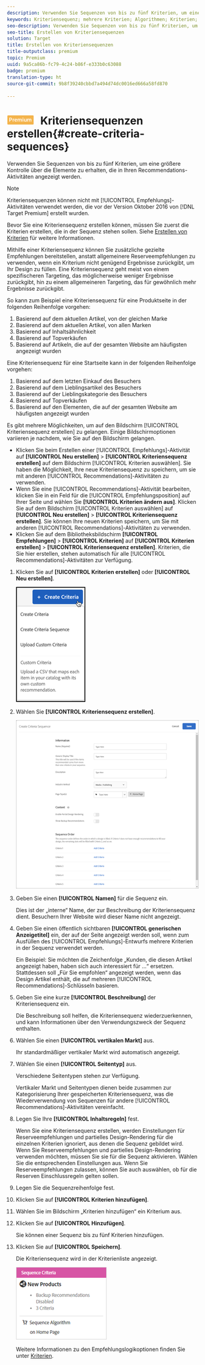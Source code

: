```yaml
---
description: Verwenden Sie Sequenzen von bis zu fünf Kriterien, um eine größere Kontrolle über die Elemente zu erhalten, die in Ihren Recommendations-Aktivitäten angezeigt werden.
keywords: Kriteriensequenz; mehrere Kriterien; Algorithmen; Kriterien; Empfehlungskriterien
seo-description: Verwenden Sie Sequenzen von bis zu fünf Kriterien, um eine größere Kontrolle über die Elemente zu erhalten, die in Ihren Recommendations-Aktivitäten angezeigt werden.
seo-title: Erstellen von Kriteriensequenzen
solution: Target
title: Erstellen von Kriteriensequenzen
title-outputclass: premium
topic: Premium
uuid: 9a5ca86b-fc79-4c24-b86f-e333b0c63088
badge: premium
translation-type: ht
source-git-commit: 9b8f39240cbbd7a494d74dc0016ed666a58fd870

---
```



# ![PREMIUM](/help/assets/premium.png) Kriteriensequenzen erstellen{#create-criteria-sequences}

Verwenden Sie Sequenzen von bis zu fünf Kriterien, um eine größere Kontrolle über die Elemente zu erhalten, die in Ihren Recommendations-Aktivitäten angezeigt werden.

>[!NOTE]
>
>Kriteriensequenzen können nicht mit [!UICONTROL Empfehlungs]-Aktivitäten verwendet werden, die vor der Version Oktober 2016 von [!DNL Target Premium] erstellt wurden.

Bevor Sie eine Kriteriensequenz erstellen können, müssen Sie zuerst die Kriterien erstellen, die in der Sequenz stehen sollen. Siehe [Erstellen von Kriterien](../../c-recommendations/c-algorithms/create-new-algorithm.md#task_8A9CB465F28D44899F69F38AD27352FE) für weitere Informationen.

Mithilfe einer Kriteriensequenz können Sie zusätzliche gezielte Empfehlungen bereitstellen, anstatt allgemeinere Reserveempfehlungen zu verwenden, wenn ein Kriterium nicht genügend Ergebnisse zurückgibt, um Ihr Design zu füllen. Eine Kriteriensequenz geht meist von einem spezifischeren Targeting, das möglicherweise weniger Ergebnisse zurückgibt, hin zu einem allgemeineren Targeting, das für gewöhnlich mehr Ergebnisse zurückgibt.

So kann zum Beispiel eine Kriteriensequenz für eine Produktseite in der folgenden Reihenfolge vorgehen:

1. Basierend auf dem aktuellen Artikel, von der gleichen Marke
1. Basierend auf dem aktuellen Artikel, von allen Marken
1. Basierend auf Inhaltsähnlichkeit
1. Basierend auf Topverkäufen
1. Basierend auf Artikeln, die auf der gesamten Website am häufigsten angezeigt wurden

Eine Kriteriensequenz für eine Startseite kann in der folgenden Reihenfolge vorgehen:

1. Basierend auf dem letzten Einkauf des Besuchers
1. Basierend auf dem Lieblingsartikel des Besuchers
1. Basierend auf der Lieblingskategorie des Besuchers
1. Basierend auf Topverkäufen
1. Basierend auf den Elementen, die auf der gesamten Website am häufigsten angezeigt wurden

Es gibt mehrere Möglichkeiten, um auf den Bildschirm [!UICONTROL Kriteriensequenz erstellen] zu gelangen. Einige Bildschirmoptionen variieren je nachdem, wie Sie auf den Bildschirm gelangen.

* Klicken Sie beim Erstellen einer [!UICONTROL Empfehlungs]-Aktivität auf **[!UICONTROL Neu erstellen]** &gt; **[!UICONTROL Kriteriensequenz erstellen]** auf dem Bildschirm [!UICONTROL Kriterien auswählen]. Sie haben die Möglichkeit, Ihre neue Kriteriensequenz zu speichern, um sie mit anderen [!UICONTROL Recommendations]-Aktivitäten zu verwenden.
* Wenn Sie eine [!UICONTROL Recommendations]-Aktivität bearbeiten, klicken Sie in ein Feld für die [!UICONTROL Empfehlungsposition] auf Ihrer Seite und wählen Sie **[!UICONTROL Kriterien ändern aus]**. Klicken Sie auf dem Bildschirm [!UICONTROL Kriterien auswählen] auf **[!UICONTROL Neu erstellen]** &gt; **[!UICONTROL Kriteriensequenz erstellen]**. Sie können Ihre neuen Kriterien speichern, um Sie mit anderen [!UICONTROL Recommendations]-Aktivitäten zu verwenden.
* Klicken Sie auf dem Bibliotheksbildschirm **[!UICONTROL Empfehlungen]** &gt; **[!UICONTROL Kriterien]** auf **[!UICONTROL Kriterien erstellen]** &gt; **[!UICONTROL Kriteriensequenz erstellen]**. Kriterien, die Sie hier erstellen, stehen automatisch für alle [!UICONTROL Recommendations]-Aktivitäten zur Verfügung.

1. Klicken Sie auf **[!UICONTROL Kriterien erstellen]** oder **[!UICONTROL Neu erstellen]**.

   ![Neue Kriterien erstellen](/help/c-recommendations/c-algorithms/assets/button_CreateCriteria_new.png)

1. Wählen Sie **[!UICONTROL Kriteriensequenz erstellen]**.

   ![](assets/CreateCriteriaSequence.png)

1. Geben Sie einen **[!UICONTROL Namen]** für die Sequenz ein.

   Dies ist der „interne“ Name, der zur Beschreibung der Kriteriensequenz dient. Besuchern Ihrer Website wird dieser Name nicht angezeigt.
1. Geben Sie einen öffentlich sichtbaren **[!UICONTROL generischen Anzeigetitel]** ein, der auf der Seite angezeigt werden soll, wenn zum Ausfüllen des [!UICONTROL Empfehlungs]-Entwurfs mehrere Kriterien in der Sequenz verwendet werden.

   Ein Beispiel: Sie möchten die Zeichenfolge „Kunden, die diesen Artikel angezeigt haben, haben sich auch interessiert für …“ ersetzen. Stattdessen soll „Für Sie empfohlen“ angezeigt werden, wenn das Design Artikel enthält, die auf mehreren [!UICONTROL Recommendations]-Schlüsseln basieren.
1. Geben Sie eine kurze **[!UICONTROL Beschreibung]** der Kriteriensequenz ein.

   Die Beschreibung soll helfen, die Kriteriensequenz wiederzuerkennen, und kann Informationen über den Verwendungszweck der Sequenz enthalten.
1. Wählen Sie einen **[!UICONTROL vertikalen Markt]** aus.

   Ihr standardmäßiger vertikaler Markt wird automatisch angezeigt.
1. Wählen Sie einen **[!UICONTROL Seitentyp]** aus.

   Verschiedene Seitentypen stehen zur Verfügung.

   Vertikaler Markt und Seitentypen dienen beide zusammen zur Kategorisierung Ihrer gespeicherten Kriteriensequenz, was die Wiederverwendung von Sequenzen für andere [!UICONTROL Recommendations]-Aktivitäten vereinfacht.
1. Legen Sie Ihre **[!UICONTROL Inhaltsregeln]** fest.

   Wenn Sie eine Kriteriensequenz erstellen, werden Einstellungen für Reserveempfehlungen und partielles Design-Rendering für die einzelnen Kriterien ignoriert, aus denen die Sequenz gebildet wird. Wenn Sie Reserveempfehlungen und partielles Design-Rendering verwenden möchten, müssen Sie sie für die Sequenz aktivieren. Wählen Sie die entsprechenden Einstellungen aus. Wenn Sie Reserveempfehlungen zulassen, können Sie auch auswählen, ob für die Reserven Einschlussregeln gelten sollen.
1. Legen Sie die Sequenzreihenfolge fest.

1. Klicken Sie auf **[!UICONTROL Kriterien hinzufügen]**.
1. Wählen Sie im Bildschirm „Kriterien hinzufügen“ ein Kriterium aus.
1. Klicken Sie auf **[!UICONTROL Hinzufügen]**.

   Sie können einer Sequenz bis zu fünf Kriterien hinzufügen.
1. Klicken Sie auf **[!UICONTROL Speichern]**.

   Die Kriteriensequenz wird in der Kriterienliste angezeigt.

   ![](assets/CriteriaSequenceCard.png)

   Weitere Informationen zu den Empfehlungslogikoptionen finden Sie unter [Kriterien](../../c-recommendations/c-algorithms/algorithms.md#concept_4BD01DC437F543C0A13621C93A302750).
